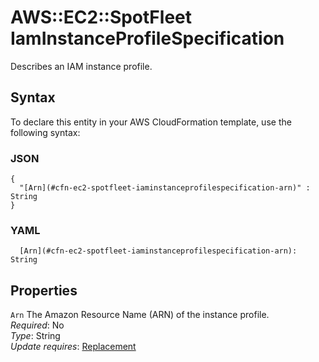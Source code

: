 # AWS::EC2::SpotFleet IamInstanceProfileSpecification<a name="aws-properties-ec2-spotfleet-iaminstanceprofilespecification"></a>

Describes an IAM instance profile\.

## Syntax<a name="aws-properties-ec2-spotfleet-iaminstanceprofilespecification-syntax"></a>

To declare this entity in your AWS CloudFormation template, use the following syntax:

### JSON<a name="aws-properties-ec2-spotfleet-iaminstanceprofilespecification-syntax.json"></a>

```
{
  "[Arn](#cfn-ec2-spotfleet-iaminstanceprofilespecification-arn)" : String
}
```

### YAML<a name="aws-properties-ec2-spotfleet-iaminstanceprofilespecification-syntax.yaml"></a>

```
  [Arn](#cfn-ec2-spotfleet-iaminstanceprofilespecification-arn): String
```

## Properties<a name="aws-properties-ec2-spotfleet-iaminstanceprofilespecification-properties"></a>

`Arn`  <a name="cfn-ec2-spotfleet-iaminstanceprofilespecification-arn"></a>
The Amazon Resource Name \(ARN\) of the instance profile\.  
*Required*: No  
*Type*: String  
*Update requires*: [Replacement](https://docs.aws.amazon.com/AWSCloudFormation/latest/UserGuide/using-cfn-updating-stacks-update-behaviors.html#update-replacement)